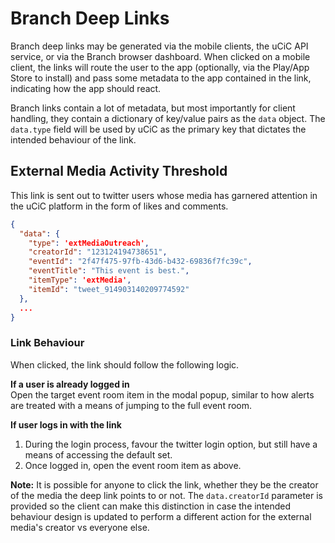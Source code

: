 # Branch Deep Links

Branch deep links may be generated via the mobile clients, the uCiC API service, or via the Branch browser dashboard. When clicked on a mobile client, the links will route the user to the app (optionally, via the Play/App Store to install) and pass some metadata to the app contained in the link, indicating how the app should react.

Branch links contain a lot of metadata, but most importantly for client handling, they contain a dictionary of key/value pairs as the `data` object. The `data.type` field will be used by uCiC as the primary key that dictates the intended behaviour of the link.

## External Media Activity Threshold
This link is sent out to twitter users whose media has garnered attention in the uCiC platform in the form of likes and comments.   

```json
{
  "data": {
    "type": 'extMediaOutreach',
    "creatorId": "123124194738651",
    "eventId": "2f47f475-97fb-43d6-b432-69836f7fc39c",
    "eventTitle": "This event is best.",
    "itemType": 'extMedia',
    "itemId": "tweet_914903140209774592"
  },
  ...
}
```
### Link Behaviour
When clicked, the link should follow the following logic. 

**If a user is already logged in**  
Open the target event room item in the modal popup, similar to how alerts are treated with a means of jumping to the full event room.  
  
**If user logs in with the link**  
1. During the login process, favour the twitter login option, but still have a means of accessing the default set.
2. Once logged in, open the event room item as above.

**Note:** It is possible for anyone to click the link, whether they be the creator of the media the deep link points to or not. The `data.creatorId` parameter is provided so the client can make this distinction in case the intended behaviour design is updated to perform a different action for the external media's creator vs everyone else. 

